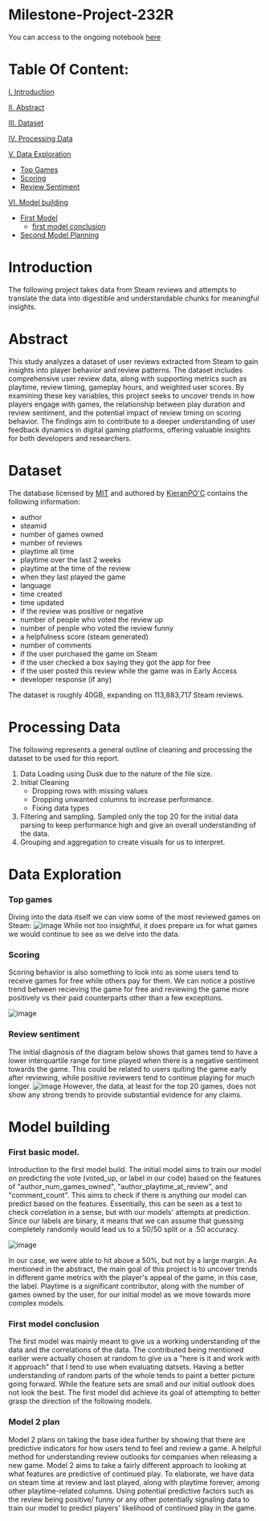 # Milestone-Project-232R
You can access to the ongoing notebook [here](https://colab.research.google.com/drive/1fRkPnDpM9iT9j1_r4wEPnfLOAMCwGa10?usp=sharing)

# Table Of Content:
[I. Introduction](https://github.com/AlbabNewaz/Milestone-Project-232R?tab=readme-ov-file#review-sentiment)

[II. Abstract](https://github.com/AlbabNewaz/Milestone-Project-232R?tab=readme-ov-file#abstract)

[III. Dataset](https://github.com/AlbabNewaz/Milestone-Project-232R?tab=readme-ov-file#dataset)

[IV. Processing Data](https://github.com/AlbabNewaz/Milestone-Project-232R?tab=readme-ov-file#processing-data)

[V. Data Exploration](https://github.com/AlbabNewaz/Milestone-Project-232R?tab=readme-ov-file#data-exploration)
- [Top Games](https://github.com/AlbabNewaz/Milestone-Project-232R?tab=readme-ov-file#top-games)
- [Scoring](https://github.com/AlbabNewaz/Milestone-Project-232R?tab=readme-ov-file#scoring)
- [Review Sentiment](https://github.com/AlbabNewaz/Milestone-Project-232R?tab=readme-ov-file#review-sentiment)

[VI. Model building](https://github.com/AlbabNewaz/Milestone-Project-232R/blob/milestone-3/README.md#model-building)
- [First Model](
https://github.com/AlbabNewaz/Milestone-Project-232R/edit/milestone-3/README.md#first-basic-model)
   - [first model conclusion](https://github.com/AlbabNewaz/Milestone-Project-232R/edit/milestone-3/README.md#first-model-conclusion)
- [Second Model Planning](https://github.com/AlbabNewaz/Milestone-Project-232R/edit/milestone-3/README.md#model-2-plan)

# Introduction

The following project takes data from Steam reviews and attempts to translate the data into digestible and understandable chunks for meaningful insights. 

# Abstract

This study analyzes a dataset of user reviews extracted from Steam to gain insights into player behavior and review patterns. The dataset includes comprehensive user review data, along with supporting metrics such as playtime, review timing, gameplay hours, and weighted user scores. By examining these key variables, this project seeks to uncover trends in how players engage with games, the relationship between play duration and review sentiment, and the potential impact of review timing on scoring behavior. The findings aim to contribute to a deeper understanding of user feedback dynamics in digital gaming platforms, offering valuable insights for both developers and researchers.

# Dataset

The database licensed by [MIT](https://www.mit.edu/~amini/LICENSE.md) and authored by [KieranPO'C](https://www.kaggle.com/kieranpoc) contains the following information:

- author
- steamid
- number of games owned
- number of reviews
- playtime all time
- playtime over the last 2 weeks
- playtime at the time of the review
- when they last played the game
- language
- time created
- time updated
- if the review was positive or negative
- number of people who voted the review up
- number of people who voted the review funny
- a helpfulness score (steam generated)
- number of comments
- if the user purchased the game on Steam
- if the user checked a box saying they got the app for free
- if the user posted this review while the game was in Early Access
- developer response (if any)

The dataset is roughly 40GB, expanding on 113,883,717 Steam reviews. 

# Processing Data

The following represents a general outline of cleaning and processing the dataset to be used for this report. 

1. Data Loading using Dusk due to the nature of the file size.
2. Initial Cleaning
   - Dropping rows with missing values
   - Dropping unwanted columns to increase performance.
   - Fixing data types
3. Filtering and sampling. Sampled only the top 20 for the initial data parsing to keep performance high and give an overall understanding of the data.
4. Grouping and aggregation to create visuals for us to interpret. 

# Data Exploration

### Top games
Diving into the data itself we can view some of the most reviewed games on Steam:
![image](https://github.com/user-attachments/assets/0334e365-7c05-470a-abce-3d73d547a8a7)
While not too insightful, it does prepare us for what games we would continue to see as we delve into the data.

### Scoring
Scoring behavior is also something to look into as some users tend to receive games for free while others pay for them. We can notice a postiive trend between recieving the game for free and reviewing the game more positively vs their paid counterparts other than a few exceptions.

![image](https://github.com/user-attachments/assets/6636fcdb-315b-425d-ad02-080a5f7c4b74)

### Review sentiment
The initial diagnosis of the diagram below shows that games tend to have a lower interquartile range for time played when there is a negative sentiment towards the game. This could be related to users quiting the game early after reviewing, while positive reviewers tend to continue playing for much longer. 
![image](https://github.com/user-attachments/assets/5d93ee69-21f0-488a-8b8d-46303fcae32e)
However, the data, at least for the top 20 games, does not show any strong trends to provide substantial evidence for any claims.


# Model building
### First basic model.
Introduction to the first model build. The initial model aims to train our model on predicting the vote (voted_up, or label in our code) based on the features of "author_num_games_owned", "author_playtime_at_review", and "comment_count". This aims to check if there is anything our model can predict based on the features. Essentially, this can be seen as a test to check correlation in a sense, but with our models' attempts at prediction. Since our labels are binary, it means that we can assume that guessing completely randomly would lead us to a 50/50 split or a .50 accuracy.

![image](https://github.com/user-attachments/assets/9d177c17-58e4-46af-8d5f-e23852a05ef3)

In our case, we were able to hit above a 50%, but not by a large margin. As mentioned in the abstract, the main goal of this project is to uncover trends in different game metrics with the player's appeal of the game, in this case, the label. Playtime is a significant contributor, along with the number of games owned by the user, for our initial model as we move towards more complex models. 

### First model conclusion
The first model was mainly meant to give us a working understanding of the data and the correlations of the data. The contributed being mentioned earlier were actually chosen at random to give us a "here is it and work with it approach" that I tend to use when evaluating datsets. Having a better understanding of random parts of the whole tends to paint a better picture going forward. While the feature sets are small and our initial outlook does not look the best. The first model did achieve its goal of attempting to better grasp the direction of the following models.

### Model 2 plan
Model 2 plans on taking the base idea further by showing that there are predictive indicators for how users tend to feel and review a game. A helpful method for understanding review outlooks for companies when releasing a new game. Model 2 aims to take a fairly different approach to looking at what features are predictive of continued play. To elaborate, we have data on steam time at review and last played, along with playtime forever, among other playtime-related columns. Using potential predictive factors such as the review being positive/ funny or any other potentially signaling data to train our model to predict players' likelihood of continued play in the game. 
